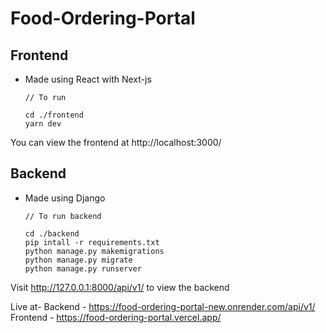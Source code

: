 # Food-Ordering-Portal

## Frontend

- Made using React with Next-js

      // To run

      cd ./frontend
      yarn dev

You can view the frontend at http://localhost:3000/

## Backend

- Made using Django

      // To run backend

      cd ./backend
      pip intall -r requirements.txt
      python manage.py makemigrations
      python manage.py migrate
      python manage.py runserver

Visit http://127.0.0.1:8000/api/v1/ to view the backend

Live at-
Backend - https://food-ordering-portal-new.onrender.com/api/v1/
Frontend - https://food-ordering-portal.vercel.app/
